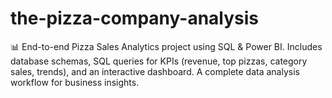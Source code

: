 # the-pizza-company-analysis
📊 End-to-end Pizza Sales Analytics project using SQL &amp; Power BI. Includes database schemas, SQL queries for KPIs (revenue, top pizzas, category sales, trends), and an interactive dashboard. A complete data analysis workflow for business insights.
